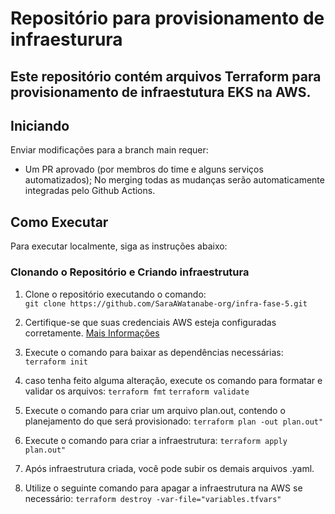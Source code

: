 # Repositório para provisionamento de infraesturura 

## Este repositório contém arquivos Terraform para provisionamento de infraestutura EKS na AWS.


## Iniciando

Enviar modificações para a branch main requer:

- Um PR aprovado (por membros do time e alguns serviços automatizados);
No merging todas as mudanças serão automaticamente integradas pelo Github Actions.

## Como Executar 
Para executar localmente, siga as instruções abaixo:

### Clonando o Repositório e Criando infraestrutura

1. Clone o repositório executando o comando:  
`git clone https://github.com/SaraAWatanabe-org/infra-fase-5.git`

2. Certifique-se que suas credenciais AWS esteja configuradas corretamente. [Mais Informações](https://registry.terraform.io/providers/hashicorp/aws/latest/docs)

3. Execute o comando para baixar as dependências necessárias:
`terraform init`

4. caso tenha feito alguma alteração, execute os comando para formatar e validar os arquivos:
`terraform fmt`
`terraform validate`

5. Execute o comando para criar um arquivo plan.out, contendo o planejamento do que será provisionado:
`terraform plan -out plan.out" `

6. Execute o comando para criar a infraestrutura:
`terraform apply plan.out" `

7. Após infraestrutura criada, você pode subir os demais arquivos .yaml.

8. Utilize o seguinte comando para apagar a infraestrutura na AWS se necessário:
`terraform destroy -var-file="variables.tfvars" `

